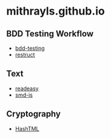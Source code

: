 # mithrayls.github.io

## BDD Testing Workflow

* [bdd-testing][]
* [restruct][]

## Text

* [readeasy][]
* [smd-js][]

## Cryptography

* [HashTML][]



[bdd-testing]: https://github.com/mithrayls/bdd-testing "bdd-testing"
[sempub]: https://github.com/mithrayls/sempub "sempub"
[restruct]: https://github.com/mithrayls/restruct "restruct"

[readeasy]: https://github.com/mithrayls/readeasy "readeasy"
[smd-js]: https://github.com/mithrayls/smd-js "smd-js"
[sublimate]: https://github.com/mithrayls/sublimate "sublimate"

[HashTML]: https://github.com/mithrayls/hashtml "HashTML"
